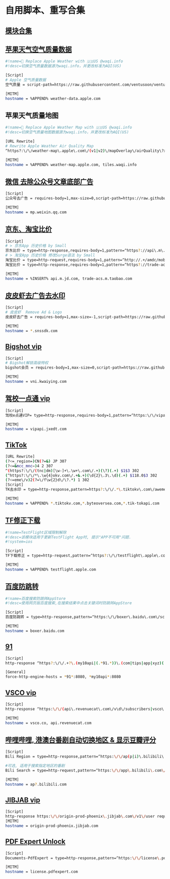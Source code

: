 # 自用脚本、重写合集
## [模块合集](https://raw.githubusercontent.com/ventusoon/ventus/main/Script/VentusAll.sgmodule)
  
## [苹果天气空气质量数据](https://raw.githubusercontent.com/ventusoon/ventus/main/Script/Apple_Weather.js)  
  ```bash
  #!name= Replace Apple Weather with 🇺🇸US @waqi.info
  #!desc=切换空气质量数据源为waqi.info，并更改标准为AQI(US)
  
  [Script]
  # Apple 空气质量数据
  空气质量 = script-path=https://raw.githubusercontent.com/ventusoon/ventus/main/Script/Apple_Weather.js,requires-body=1,tag=Apple_Weather,type=http-response,pattern=^https?:\/\/weather-data\.apple\.com\/(v1|v2)\/weather.*(?!dataSets=forecastNextHour)(include=.*air_quality.*|dataSets=.*airQuality.*).*(country=[A-Z]{2})?.*,max-size=0,script-update-interval=0
  
  [MITM]
  hostname = %APPEND% weather-data.apple.com
  ```
## 苹果天气质量地图
  ```bash
  #!name= Replace Apple Weather Map with 🇺🇸US @waqi.info
  #!desc=切换空气质量地图数据源为waqi.info，并更改标准为AQI(US)

  [URL Rewrite]
  # Rewrite Apple Weather Air Quality Map
  ^https?:\/\/weather-map\.apple\.com\/(v1|v2)\/mapOverlay\/airQuality\?x=(-?\d+)&y=(-?\d+)&z=(-?\d+).*(country=CN)?.* https://tiles.waqi.info/tiles/usepa-aqi/$4/$2/$3.png?&scale=2&country=US&colorFormat=agr header

  [MITM]
  hostname = %APPEND% weather-map.apple.com, tiles.waqi.info
  ```
## [微信 去除公众号文章底部广告](https://raw.githubusercontent.com/ventusoon/ventus/main/Script/Wechat.js)
  ```bash
  [Script]
  公众号去广告 = requires-body=1,max-size=0,script-path=https://raw.githubusercontent.com/ventusoon/ventus/main/Script/Wechat.js,type=http-response,pattern=^https?:\/\/mp\.weixin\.qq\.com\/mp\/getappmsgad,script-update-interval=0

  [MITM]
  hostname = mp.weixin.qq.com
  ```
## [京东、淘宝比价](https://raw.githubusercontent.com/ventusoon/ventus/main/Script/jd_tb_price.js)
  ```bash
  [Script]
  # > 京东App 历史价格 by Small
  京东比价 = type=http-response,requires-body=1,pattern=^https?://api\.m\.jd\.com/client\.action\?functionId=(wareBusiness|serverConfig|basicConfig),script-path=https://raw.githubusercontent.com/ventusoon/ventus/main/Script/jd_tb_price.js
  # > 淘宝App 历史价格 修改Surge语法 by Small
  淘宝比价 = type=http-request,requires-body=1,pattern=^http://.+/amdc/mobileDispatch,script-path=https://raw.githubusercontent.com/ventusoon/ventus/main/Script/jd_tb_price.js
  淘宝比价 = type=http-response,requires-body=1,pattern=^https?://trade-acs\.m\.taobao\.com/gw/mtop\.taobao\.detail\.getdetail,script-path=https://raw.githubusercontent.com/ventusoon/ventus/main/Script/jd_tb_price.js

  [MITM]
  hostname = %INSERT% api.m.jd.com, trade-acs.m.taobao.com
  ```
## [皮皮虾去广告去水印](https://raw.githubusercontent.com/ventusoon/ventus/main/Script/PPX.js)
  ```bash
  [Script]
  # 皮皮虾  Remove Ad & Logo
  皮皮虾去广告 = requires-body=1,max-size=-1,script-path=https://raw.githubusercontent.com/ventusoon/ventus/main/Script/PPX.js,type=http-response,pattern=^https?://.*\.snssdk\.com/bds/(feed/stream|comment/cell_reply|cell/cell_comment|cell/detail|ward/list|user/favorite|user/cell_coment|user/cell_userfeed|user/publish_list),script-update-interval=0
  
  [MITM]
  hostname = *.snssdk.com
  ```
## [Bigshot vip](https://raw.githubusercontent.com/ventusoon/ventus/main/Script/Bigshot.js)
  ```bash
  [Script]
  # Bigshot解锁高级特权
  bigshot会员 = requires-body=1,max-size=0,script-path=https://raw.githubusercontent.com/ventusoon/ventus/main/Script/Bigshot.js,type=http-response,pattern=^https:\/\/vni\.kwaiying\.com\/api\/v1\/user\/profile,script-update-interval=0

  [MITM]
  hostname = vni.kwaiying.com
  ```
## [驾校一点通 vip](https://raw.githubusercontent.com/ventusoon/ventus/main/Script/jxydt.js)
  ```bash
  [Script]
  驾校e点通VIP= type=http-response,requires-body=1,pattern=^https:\/\/vipapi\.jxedt\.com\/vip\/check,max-size=0,script-path=https://raw.githubusercontent.com/ventusoon/ventus/main/Script/jxydt.js
  
  [MITM]
  hostname = vipapi.jxedt.com
  ```
## [TikTok](https://raw.githubusercontent.com/ventusoon/ventus/main/Script/TikTok.js)
  ```bash
  [URL Rewrite]
(?<=_region=)CN(?=&) JP 307
(?<=&mcc_mnc=)4 2 307
^(https?:\/\/(tnc|dm)[\w-]+\.\w+\.com\/.+)(\?)(.+) $1$3 302
(^https?:\/\/*\.\w{4}okv.com\/.+&.+)(\d{2}\.3\.\d)(.+) $118.0$3 302
(?<=eme\/v)2(?=\/f\w{2}d\/\?.*) 1 302
  [Script]
  TK去水印 = type=http-response,pattern=https?:\/\/.*\.tiktokv\.com\/aweme\/v\d\/(feed|mix\/aweme|aweme\/post|(multi\/)?aweme\/detail|follow\/feed|nearby\/feed|search\/item|general\/search\/single|hot\/search\/video\/list|aweme\/favorite),requires-body=1,script-path=https://raw.githubusercontent.com/ventusoon/ventus/main/Script/TikTok.js

  [MITM]
  hostname = %APPEND% *.tiktokv.com,*.byteoversea.com,*.tik-tokapi.com
  ```
## [TF修正下载](https://raw.githubusercontent.com/ventusoon/ventus/main/Script/TF.js)
  ```bash
  #!name=TestFlight区域限制解除
  #!desc=该模块适用于更新TestFlight App时, 提示"APP不可用"问题.
  #!system=ios

  [Script]
  TF下载修正 = type=http-request,pattern=^https?:\/\/testflight\.apple\.com\/v\d\/accounts\/.+?\/install$,requires-body=1,max-size=0,script-path=https://raw.githubusercontent.com/ventusoon/ventus/main/Script/TF.js

  [MITM]
  hostname = %APPEND% testflight.apple.com
  ```
## [百度防跳转](https://raw.githubusercontent.com/ventusoon/ventus/main/Script/baidu-no-redirect.js)
  ```bash
  #!name=百度搜索防跳转AppStore
  #!desc=使用网页版百度搜索,在搜索结果中点击关键词时防跳转AppStore
  
  [Script]
  百度防跳转 = type=http-response,pattern=^https:\/\/boxer\.baidu\.com\/scheme\?scheme,script-path=https://raw.githubusercontent.com/ventusoon/ventus/main/Script/baidu-no-redirect.js

  [MITM]
  hostname = boxer.baidu.com
  ```
## [91](https://raw.githubusercontent.com/ventusoon/ventus/main/Script/91.js)
  ```bash
  [Script]
  http-response ^https?:\/\/.+?\.(my10api|(.*91.*))\.(com|tips|app|xyz)(:\d{2,5}|)\/api.php$ requires-body=1,max-size=0,script-path=https://raw.githubusercontent.com/ventusoon/ventus/main/Script/91.js

  [General]
  force-http-engine-hosts = *91*:8080, *my10api*:8080
  ```
## [VSCO vip](https://raw.githubusercontent.com/ventusoon/ventus/main/Script/vsco.js)
  ```bash
  [Script]
  http-response ^https:\/\/(api\.revenuecat\.com\/v\d\/subscribers|vsco\.co\/api\/subscriptions\/\d\.\d\/user-subscriptions)\/ requires-body=1,max-size=0,script-path=https://raw.githubusercontent.com/ventusoon/ventus/main/Script/vsco.js
  
  [MITM]
  hostname = vsco.co, api.revenuecat.com
  ```
## [哔哩哔哩, 港澳台番剧自动切换地区 & 显示豆瓣评分](https://raw.githubusercontent.com/ventusoon/ventus/main/Script/Bili_Auto_Regions.js)
  ```bash
  [Script]
  Bili Region = type=http-response,pattern=^https:\/\/ap(p|i)\.bilibili\.com\/(pgc\/view\/(v\d\/)?app|x(\/v\d)?\/view\/video)\/(season|online)\?access_key,requires-body=1,max-size=0,script-path=https://raw.githubusercontent.com/ventusoon/ventus/main/Script/Bili_Auto_Regions.js

  #可选, 适用于搜索指定地区的番剧
  Bili Search = type=http-request,pattern=^https:\/\/app\.bilibili\.com\/x\/v\d\/search(\/type)?\?.+?%20(%E6%B8%AF|%E5%8F%B0|%E4%B8%AD)&,script-path=https://raw.githubusercontent.com/ventusoon/ventus/main/Script/Bili_Auto_Regions.js

  [MITM]
  hostname = ap?.bilibili.com
  ```
## [JIBJAB vip](https://raw.githubusercontent.com/ventusoon/ventus/main/Script/jibjab.js)
  ```bash
  [Script]
  http-response https:\/\/origin-prod-phoenix\.jibjab\.com\/v1\/user requires-body=1,max-size=0,script-path=https://raw.githubusercontent.com/ventusoon/ventus/main/Script/jibjab.js
  [MITM]
  hostname = origin-prod-phoenix.jibjab.com
  ```
## [PDF Expert Unlock](https://raw.githubusercontent.com/ventusoon/ventus/main/Script/PDFexpert.js)
  ```bash
  [Script]
  Documents-PdfExpert = type=http-response,pattern=^https:\/\/license\.pdfexpert\.com\/api\/.+\/subscription\/(refresh$|check$),requires-body=1,max-size=0,script-path=https://raw.githubusercontent.com/ventusoon/ventus/main/Script/PDFexpert.js,script-update-interval=-1

  [MITM]
  hostname = license.pdfexpert.com
  ```



